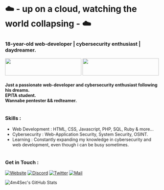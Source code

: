 <!-- Header -->
#
# <p> ☁️ - up on a cloud, watching the world collapsing - ☁️ </p>

### 18-year-old web-developer | cybersecurity enthusiast | daydreamer.

<!-- Badge -->
<a href="https://tryhackme.com/p/dawnl3ss"><img src="https://tryhackme-badges.s3.amazonaws.com/dawnl3ss.png" width="249" height="56"></a>
<a href="https://app.hackthebox.com/profile/1321357"><img src="https://github.com/dawnl3ss/dawnl3ss/blob/main/hackthebox.png" width="249" height="56"></a>

<!-- Introduction -->
#### Just a passionate web-developer and cybersecurity enthusiast following his dreams. <br> EPITA student. <br> Wannabe pentester && redteamer.

<!-- Skills -->
# <h3> Skills : </h3>
- Web Development : HTML, CSS, Javascript, PHP, SQL, Ruby & more...
- Cybersecurity : Web-Application Security, System Security, OSINT.
- Learning : Constantly expanding my knowledge in cybersecurity and web development, even though i can be busy sometimes.

<!-- Contact Me -->
# <h3> Get in Touch : </a>
[![Website](https://img.shields.io/badge/-Webiste-000?style=for-the-badge&logo=webpack&logoColor=9fef00&color=343c41)](https://dawnl3ss.me/)
[![Discord](https://img.shields.io/badge/-Discord-000?style=for-the-badge&logo=discord&logoColor=9fef00&color=343c41)](https://discordapp.com/users/358529816145821696)
[![Twitter](https://img.shields.io/badge/-Twitter-000?style=for-the-badge&logo=twitter&logoColor=9fef00&color=343c41)](https://twitter.com/_dawnl3ss)
[![Mail](https://img.shields.io/badge/-Mail%20Me-000?style=for-the-badge&logo=gmail&logoColor=9fef00&color=343c41)](mailto:dawnl3ss@gmail.com)

<!-- GitHub Stats -->
![4m4Sec's GitHub Stats](https://github-readme-stats.vercel.app/api?username=dawnl3ss&show_icons=true&count_private=true&theme=dark)
